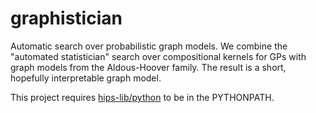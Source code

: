 graphistician
=============

Automatic search over probabilistic graph models. We combine the "automated statistician" search over compositional kernels for GPs with graph models from the Aldous-Hoover family. The result is a short, hopefully interpretable graph model.


This project requires [hips-lib/python](https://github.com/HIPS/hips-lib) to be in the PYTHONPATH.